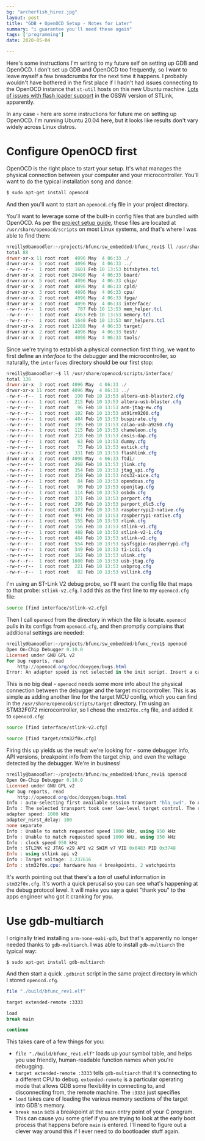 ```yaml
---
bg: "archerfish_hirez.jpg"
layout: post
title: "GDB + OpenOCD Setup - Notes for Later"
summary: "i guarantee you'll need these again"
tags: ['programming']
date: 2020-05-04

---
```


Here's some instructions I'm writing to my future self on setting up GDB and OpenOCD. I don't set up GDB and OpenOCD too frequently, so I want to leave myself a few breadcrumbs for the next time it happens. I probably wouldn't have bothered in the first place if I hadn't had issues connecting to the OpenOCD instance that `st-util` hosts on this new Ubuntu machine. [Lots of issues with flash loader support](https://github.com/stlink-org/stlink/issues/356) in the OSSW version of STLink, apparently.

In any case - here are some instructions for future me on setting up OpenOCD. I'm running Ubuntu 20.04 here, but it looks like results don't vary widely across Linux distros. 

# Configure OpenOCD first

OpenOCD is the right place to start your setup. It's what manages the physical connection between your computer and your microcontroller. You'll want to do the typical installation song and dance:

```sh
$ sudo apt-get install openocd
```

And then you'll want to start an `openocd.cfg` file in your project directory. 

You'll want to leverage some of the built-in config files that are bundled with OpenOCD. As per the [project setup guide](http://openocd.org/doc/html/OpenOCD-Project-Setup.html#OpenOCD-Project-Setup), these files are located at `/usr/share/openocd/scripts` on most Linux systems, and that's where I was able to find them: 

```powershell
nreilly@banoodler:~/projects/bfunc/sw_embedded/bfunc_rev1$ ll /usr/share/openocd/scripts/
total 88
drwxr-xr-x 11 root root  4096 May  4 06:33 ./
drwxr-xr-x  5 root root  4096 May  4 06:33 ../
-rw-r--r--  1 root root  1601 Feb 10 13:53 bitsbytes.tcl
drwxr-xr-x  2 root root 20480 May  4 06:33 board/
drwxr-xr-x  5 root root  4096 May  4 06:33 chip/
drwxr-xr-x  2 root root  4096 May  4 06:33 cpld/
drwxr-xr-x  3 root root  4096 May  4 06:33 cpu/
drwxr-xr-x  2 root root  4096 May  4 06:33 fpga/
drwxr-xr-x  3 root root  4096 May  4 06:33 interface/
-rw-r--r--  1 root root   787 Feb 10 13:53 mem_helper.tcl
-rw-r--r--  1 root root  4563 Feb 10 13:53 memory.tcl
-rw-r--r--  1 root root  1648 Feb 10 13:53 mmr_helpers.tcl
drwxr-xr-x  2 root root 12288 May  4 06:33 target/
drwxr-xr-x  2 root root  4096 May  4 06:33 test/
drwxr-xr-x  2 root root  4096 May  4 06:33 tools/
```

Since we're trying to establish a physical connection first thing, we want to first define an _interface_ to the debugger and the microcontroller, so naturally, the `interfaces` directory should be our first stop:

```powershell
nreilly@banoodler:~$ ll /usr/share/openocd/scripts/interface/
total 136
drwxr-xr-x  3 root root 4096 May  4 06:33 ./
drwxr-xr-x 11 root root 4096 May  4 06:33 ../
-rw-r--r--  1 root root  190 Feb 10 13:53 altera-usb-blaster2.cfg
-rw-r--r--  1 root root  215 Feb 10 13:53 altera-usb-blaster.cfg
-rw-r--r--  1 root root   96 Feb 10 13:53 arm-jtag-ew.cfg
-rw-r--r--  1 root root  102 Feb 10 13:53 at91rm9200.cfg
-rw-r--r--  1 root root  484 Feb 10 13:53 buspirate.cfg
-rw-r--r--  1 root root  195 Feb 10 13:53 calao-usb-a9260.cfg
-rw-r--r--  1 root root  115 Feb 10 13:53 chameleon.cfg
-rw-r--r--  1 root root  218 Feb 10 13:53 cmsis-dap.cfg
-rw-r--r--  1 root root   63 Feb 10 13:53 dummy.cfg
-rw-r--r--  1 root root   75 Feb 10 13:53 estick.cfg
-rw-r--r--  1 root root  331 Feb 10 13:53 flashlink.cfg
drwxr-xr-x  2 root root 4096 May  4 06:33 ftdi/
-rw-r--r--  1 root root  268 Feb 10 13:53 jlink.cfg
-rw-r--r--  1 root root  354 Feb 10 13:53 jtag_vpi.cfg
-rw-r--r--  1 root root  258 Feb 10 13:53 nds32-aice.cfg
-rw-r--r--  1 root root   84 Feb 10 13:53 opendous.cfg
-rw-r--r--  1 root root   96 Feb 10 13:53 openjtag.cfg
-rw-r--r--  1 root root  114 Feb 10 13:53 osbdm.cfg
-rw-r--r--  1 root root  371 Feb 10 13:53 parport.cfg
-rw-r--r--  1 root root  296 Feb 10 13:53 parport_dlc5.cfg
-rw-r--r--  1 root root 1183 Feb 10 13:53 raspberrypi2-native.cfg
-rw-r--r--  1 root root  991 Feb 10 13:53 raspberrypi-native.cfg
-rw-r--r--  1 root root  155 Feb 10 13:53 rlink.cfg
-rw-r--r--  1 root root  156 Feb 10 13:53 stlink-v1.cfg
-rw-r--r--  1 root root  488 Feb 10 13:53 stlink-v2-1.cfg
-rw-r--r--  1 root root  484 Feb 10 13:53 stlink-v2.cfg
-rw-r--r--  1 root root  554 Feb 10 13:53 sysfsgpio-raspberrypi.cfg
-rw-r--r--  1 root root  349 Feb 10 13:53 ti-icdi.cfg
-rw-r--r--  1 root root  162 Feb 10 13:53 ulink.cfg
-rw-r--r--  1 root root 1600 Feb 10 13:53 usb-jtag.cfg
-rw-r--r--  1 root root  221 Feb 10 13:53 usbprog.cfg
-rw-r--r--  1 root root   82 Feb 10 13:53 vsllink.cfg
```

I'm using an ST-Link V2 debug probe, so I'll want the config file that maps to that probe: `stlink-v2.cfg`. I add this as the first line to my `openocd.cfg` file:

```bash
source [find interface/stlink-v2.cfg]
```

Then I call `openocd` from the directory in which the file is locate. `openocd` pulls in its configs from `openocd.cfg`, and then promptly complains that additional settings are needed:

```powershell
nreilly@banoodler:~/projects/bfunc/sw_embedded/bfunc_rev1$ openocd 
Open On-Chip Debugger 0.10.0
Licensed under GNU GPL v2
For bug reports, read
	http://openocd.org/doc/doxygen/bugs.html
Error: An adapter speed is not selected in the init script. Insert a call to adapter_khz or jtag_rclk to proceed.

```

This is no big deal - `openocd` needs some more info about the physical connection between the debugger and the target microcontroller. This is as simple as adding another line for the target MCU config, which you can find in the `/usr/share/openocd/scripts/target` directory. I'm using an STM32F072 microcontroller, so I chose the `stm32f0x.cfg` file, and added it to `openocd.cfg`:

```bash
source [find interface/stlink-v2.cfg]

source [find target/stm32f0x.cfg]
```

Firing this up yields us the result we're looking for - some debugger info, API versions, breakpoint info from the target chip, and even the voltage detected by the debugger. We're in business!

```powershell
nreilly@banoodler:~/projects/bfunc/sw_embedded/bfunc_rev1$ openocd
Open On-Chip Debugger 0.10.0
Licensed under GNU GPL v2
For bug reports, read
	http://openocd.org/doc/doxygen/bugs.html
Info : auto-selecting first available session transport "hla_swd". To override use 'transport select <transport>'.
Info : The selected transport took over low-level target control. The results might differ compared to plain JTAG/SWD
adapter speed: 1000 kHz
adapter_nsrst_delay: 100
none separate
Info : Unable to match requested speed 1000 kHz, using 950 kHz
Info : Unable to match requested speed 1000 kHz, using 950 kHz
Info : clock speed 950 kHz
Info : STLINK v2 JTAG v29 API v2 SWIM v7 VID 0x0483 PID 0x3748
Info : using stlink api v2
Info : Target voltage: 3.237616
Info : stm32f0x.cpu: hardware has 4 breakpoints, 2 watchpoints


```

It's worth pointing out that there's a *ton* of useful information in `stm32f0x.cfg`. It's worth a quick perusal so you can see what's happening at the debug protocol level. It will make you say a quiet "thank you" to the apps engineer who got it cranking for you.  

# Use gdb-multiarch

I originally tried installing `arm-none-eabi-gdb`, but that's apparently no longer needed thanks to `gdb-multiarch`. I was able to install `gdb-multiarch` the typical way:

```
$ sudo apt-get install gdb-multiarch
```

And then start a quick `.gdbinit` script in the same project directory in which I stored `openocd.cfg`. 

```bash
file "./build/bfunc_rev1.elf"

target extended-remote :3333

load
break main

continue
```

This takes care of a few things for you:

* `file "./build/bfunc_rev1.elf"` loads up your symbol table, and helps you use friendly, human-readable function names when you're debugging.
* `target extended-remote :3333` tells `gdb-multiarch` that it's connecting to a different CPU to debug. `extended-remote` is a particular operating mode that allows GDB some flexibility in connecting to, and disconnecting from, the remote machine. The `:3333` just specifies
* `load` takes care of loading the various memory sections of the target into GDB's memory. 
* `break main` sets a breakpoint at the `main` entry point of your C program. This can cause you some grief if you are trying to look at the early boot process that happens before `main` is entered. I'll need to figure out a clever way around this if I ever need to do bootloader stuff again.